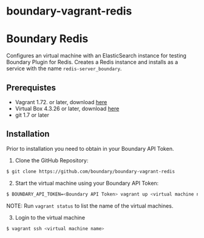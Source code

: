 # boundary-vagrant-redis
Boundary Redis
==============

Configures an virtual machine with an ElasticSearch instance for testing Boundary Plugin for Redis. Creates a Redis instance and installs as a service with the name `redis-server_boundary`.

Prerequistes
------------

- Vagrant 1.72. or later, download [here](https://www.vagrantup.com/downloads.html)
- Virtual Box 4.3.26 or later, download [here](https://www.virtualbox.org/wiki/Downloads)
- git 1.7 or later

Installation
------------

Prior to installation you need to obtain in your Boundary API Token.

1. Clone the GitHub Repository:
```bash
$ git clone https://github.com/boundary/boundary-vagrant-redis
```

2. Start the virtual machine using your Boundary API Token:
```bash
$ BOUNDARY_API_TOKEN=<Boundary API Token> vagrant up <virtual machine name>
```
NOTE: Run `vagrant status` to list the name of the virtual machines.

3. Login to the virtual machine
```bash
$ vagrant ssh <virtual machine name>
```




